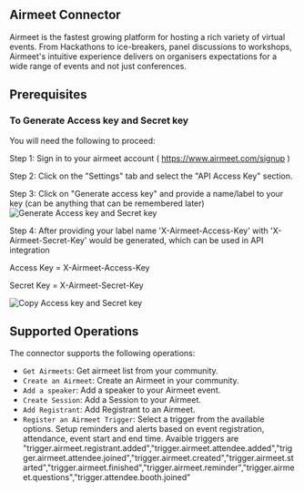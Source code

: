 ## Airmeet Connector

Airmeet is the fastest growing platform for hosting a rich variety of virtual events. From Hackathons to ice-breakers, panel discussions to workshops, Airmeet's intuitive experience delivers on organisers expectations for a wide range of events and not just conferences.

## Prerequisites

### To Generate Access key and Secret key

You will need the following to proceed:

Step 1: Sign in to your airmeet account ( https://www.airmeet.com/signup )

Step 2: Click on the "Settings" tab and select the "API Access Key" section.

Step 3: Click on "Generate access key" and provide a name/label to your key (can be anything that can be remembered later)
![Generate Access key and Secret key](https://s3-ap-south-1.amazonaws.com/ind-cdn.freshdesk.com/data/helpdesk/attachments/production/82017079115/original/VFPjpANY-BGgR06r6sZs0lSa-v8sUiPl1A.png?1634818045)

Step 4: After providing your label name 'X-Airmeet-Access-Key' with 'X-Airmeet-Secret-Key' would be generated, which can be used in API integration

Access Key = X-Airmeet-Access-Key

Secret Key = X-Airmeet-Secret-Key

![Copy Access key and Secret key](https://s3-ap-south-1.amazonaws.com/ind-cdn.freshdesk.com/data/helpdesk/attachments/production/82017079116/original/3UadSalyOAf1fqCDujELbc6FkkKJ7eNtmA.png?1634818046)

## Supported Operations

The connector supports the following operations:

- `Get Airmeets`: Get airmeet list from your community.
- `Create an Airmeet`: Create an Airmeet in your community.
- `Add a speaker`: Add a speaker to your Airmeet event.
- `Create Session`: Add a Session to your Airmeet.
- `Add Registrant`: Add Registrant to an Airmeet.
- `Register an Airmeet Trigger`: Select a trigger from the available options. Setup reminders and alerts based on event registration, attendance, event start and end time.
  Avaible triggers are "trigger.airmeet.registrant.added","trigger.airmeet.attendee.added","trigger.airmeet.attendee.joined","trigger.airmeet.created","trigger.airmeet.started","trigger.airmeet.finished","trigger.airmeet.reminder","trigger.airmeet.questions","trigger.attendee.booth.joined"
